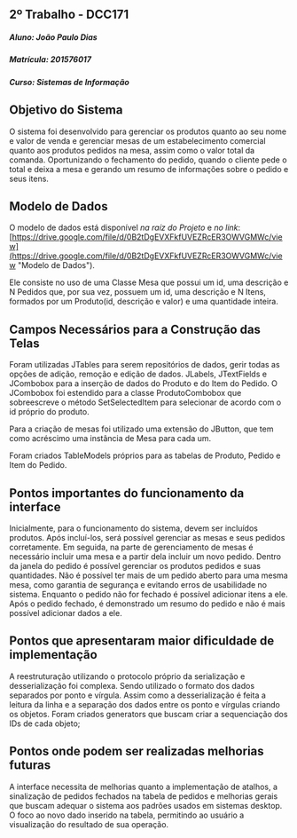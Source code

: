 ## 2º Trabalho - DCC171
##### Aluno: João Paulo Dias
##### Matrícula: 201576017
##### Curso: Sistemas de Informação

## Objetivo do Sistema
O sistema foi desenvolvido para gerenciar os produtos quanto ao seu nome e valor de venda e gerenciar mesas de um estabelecimento comercial quanto aos produtos pedidos na mesa, assim como o valor total da comanda. Oportunizando o fechamento do pedido, quando o cliente pede o total e deixa a mesa e gerando um resumo de informações sobre o pedido e seus itens. 

## Modelo de Dados
O modelo de dados está disponível _na raíz do Projeto_ e _no link_: [https://drive.google.com/file/d/0B2tDgEVXFkfUVEZRcER3OWVGMWc/view](https://drive.google.com/file/d/0B2tDgEVXFkfUVEZRcER3OWVGMWc/view "Modelo de Dados").

Ele consiste no uso de uma Classe Mesa que possui um id, uma descrição e N Pedidos que, por sua vez, possuem um id, uma descrição e N Itens, formados por um Produto(id, descrição e valor) e uma quantidade inteira.

## Campos Necessários para a Construção das Telas
Foram utilizadas JTables para serem repositórios de dados, gerir todas as opções de adição, remoção e edição de dados. JLabels, JTextFields e JCombobox para a inserção de dados do Produto e do Item do Pedido. O JCombobox foi estendido para a classe ProdutoCombobox que sobreescreve o método SetSelectedItem para selecionar de acordo com o id próprio do produto.

 Para a criação de mesas foi utilizado uma extensão do JButton, que tem como acréscimo uma instância de Mesa para cada um. 

Foram criados TableModels próprios para as tabelas de Produto, Pedido e Item do Pedido.

## Pontos importantes do funcionamento da interface
Inicialmente, para o funcionamento do sistema, devem ser incluídos produtos. Após incluí-los, será possível gerenciar as mesas e seus pedidos corretamente. Em seguida, na parte de gerenciamento de mesas é necessário incluir uma mesa e a partir dela incluir um novo pedido. Dentro da janela do pedido é possível gerenciar os produtos pedidos e suas quantidades. Não é possível ter mais de um pedido aberto para uma mesma mesa, como garantia de segurança e evitando erros de usabilidade no sistema. Enquanto o pedido não for fechado é possível adicionar itens a ele. Após o pedido fechado, é demonstrado um resumo do pedido e não é mais possível adicionar dados a ele.
## Pontos que apresentaram maior dificuldade de implementação
A reestruturação utilizando o protocolo próprio da serialização e desserialização foi complexa. Sendo utilizado o formato dos dados separados por ponto e vírgula. Assim como a desserialização é feita a leitura da linha e a separação dos dados entre os ponto e vírgulas criando os objetos. Foram criados generators que buscam criar a sequenciação dos IDs de cada objeto;

## Pontos onde podem ser realizadas melhorias futuras

A interface necessita de melhorias quanto a implementação de atalhos, a sinalização de pedidos fechados na tabela de pedidos e melhorias gerais que buscam adequar o sistema aos padrões usados em sistemas desktop. O foco ao novo dado inserido na tabela, permitindo ao usuário a visualização do resultado de sua operação.
